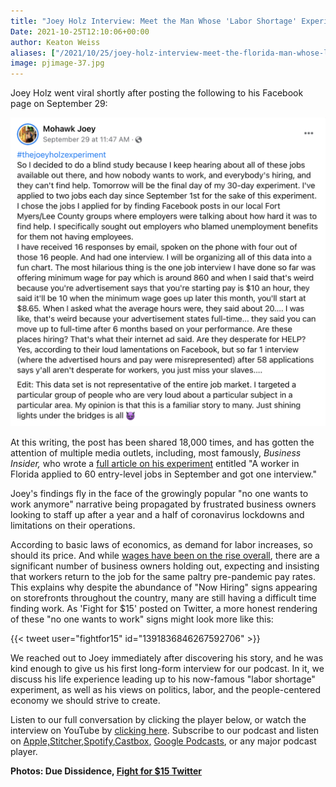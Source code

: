 ```yaml
---
title: "Joey Holz Interview: Meet the Man Whose 'Labor Shortage' Experiment Went Viral"
Date: 2021-10-25T12:10:06+00:00
author: Keaton Weiss
aliases: ["/2021/10/25/joey-holz-interview-meet-the-florida-man-whose-labor-shortage-experiment-went-viral"]
image: pjimage-37.jpg
---
```


Joey Holz went viral shortly after posting the following to his Facebook page on September 29:

![](screen-shot-2021-10-25-at-7.53.49-am.png)

At this writing, the post has been shared 18,000 times, and has gotten the attention of multiple media outlets, including, most famously, *Business Insider,* who wrote a [full article on his experiment](https://www.businessinsider.com/worker-applied-to-60-jobs-got-one-interview-labor-shortage-2021-10) entitled "A worker in Florida applied to 60 entry-level jobs in September and got one interview."

Joey's findings fly in the face of the growingly popular "no one wants to work anymore" narrative being propagated by frustrated business owners looking to staff up after a year and a half of coronavirus lockdowns and limitations on their operations.

According to basic laws of economics, as demand for labor increases, so should its price. And while [wages have been on the rise overall](https://www.theguardian.com/business/2021/oct/10/us-small-businesses-wages-gene-marks), there are a significant number of business owners holding out, expecting and insisting that workers return to the job for the same paltry pre-pandemic pay rates. This explains why despite the abundance of "Now Hiring" signs appearing on storefronts throughout the country, many are still having a difficult time finding work. As 'Fight for \$15' posted on Twitter, a more honest rendering of these "no one wants to work" signs might look more like this:

{{< tweet user="fightfor15" id="1391836846267592706" >}}

We reached out to Joey immediately after discovering his story, and he was kind enough to give us his first long-form interview for our podcast. In it, we discuss his life experience leading up to his now-famous "labor shortage" experiment, as well as his views on politics, labor, and the people-centered economy we should strive to create.

Listen to our full conversation by clicking the player below, or watch the interview on YouTube by [clicking here](https://www.youtube.com/watch?v=-KqCt2J9trU&t). Subscribe to our podcast and listen on [Apple,](https://podcasts.apple.com/us/podcast/due-dissidence/id1457244081)[Stitcher](https://www.stitcher.com/podcast/due-dissidence)[,](https://podcasts.apple.com/us/podcast/due-dissidence/id1457244081)[Spotify](https://open.spotify.com/show/3jDky0r8Cg0vlYuORwWhaE)[,](https://podcasts.apple.com/us/podcast/due-dissidence/id1457244081)[Castbox](https://castbox.fm/channel/Due-Dissidence%7D-id2086184?country=us)[,](https://podcasts.apple.com/us/podcast/due-dissidence/id1457244081) [Google Podcasts](https://podcasts.google.com/feed/aHR0cHM6Ly9mZWVkcy5zb3VuZGNsb3VkLmNvbS91c2Vycy9zb3VuZGNsb3VkOnVzZXJzOjYwNjI5Njg0NC9zb3VuZHMucnNz), or any major podcast player.

**Photos: Due Dissidence, [Fight for $15 Twitter](https://twitter.com/fightfor15/status/1391836846267592706)**
